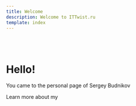 ```yaml
---
title: Welcome  
description: Welcome to ITTwist.ru 
template: index  
---
```

<br><br>

<div class="jumbotron">
  <h1>Hello!</h1>
  <p>You came to the personal page of Sergey Budnikov</p>
  <p><a class="btn btn-primary btn-lg" >Learn more about my</a></p>
</div>
